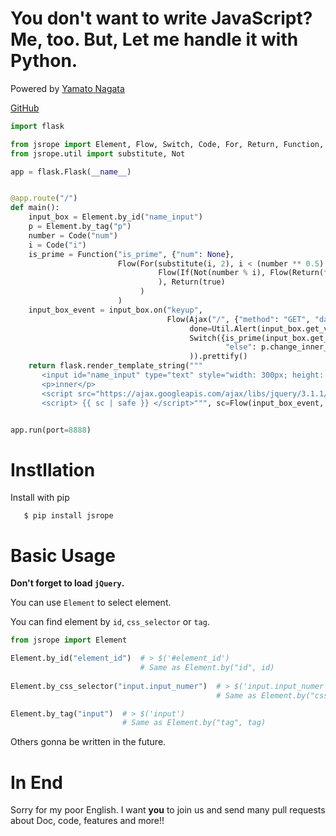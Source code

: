 You don't want to write JavaScript? Me, too. But, Let me handle it with Python.
===============================================================================
Powered by [Yamato Nagata](https://twitter.com/514YJ)

[GitHub](https://github.com/delta114514/JSRope)
```python
import flask

from jsrope import Element, Flow, Switch, Code, For, Return, Function, If, true, false, Ajax, Util
from jsrope.util import substitute, Not

app = flask.Flask(__name__)


@app.route("/")
def main():
    input_box = Element.by_id("name_input")
    p = Element.by_tag("p")
    number = Code("num")
    i = Code("i")
    is_prime = Function("is_prime", {"num": None},
                        Flow(For(substitute(i, 2), i < (number ** 0.5).int() + 1, i.iadd(1),
                                 Flow(If(Not(number % i), Flow(Return(false))))
                                 ), Return(true)
                             )
                        )
    input_box_event = input_box.on("keyup",
                                   Flow(Ajax("/", {"method": "GET", "data": {"data": input_box.get_value()}},
                                        done=Util.Alert(input_box.get_value())),
                                        Switch({is_prime(input_box.get_value().int()): p.change_inner_html("prime"),
                                                "else": p.change_inner_html("not prime")})
                                        )).prettify()
    return flask.render_template_string("""
       <input id="name_input" type="text" style="width: 300px; height: 300px">
       <p>inner</p>
       <script src="https://ajax.googleapis.com/ajax/libs/jquery/3.1.1/jquery.min.js"></script>
       <script> {{ sc | safe }} </script>""", sc=Flow(input_box_event, is_prime.prettify()))


app.run(port=8888)
```
Instllation
===========

Install with pip
```
   $ pip install jsrope
```
Basic Usage
=======================

**Don't forget to load `jQuery`.**

You can use `Element` to select element.

You can find element by `id`, `css_selector` or `tag`.

```python
from jsrope import Element

Element.by_id("element_id")  # > $('#element_id')  
                             # Same as Element.by("id", id)
                             
Element.by_css_selector("input.input_numer")  # > $('input.input_numer')  
                                              # Same as Element.by("css_selector", selector)

Element.by_tag("input")  # > $('input')  
                         # Same as Element.by("tag", tag)
```

Others gonna be written in the future.

In End
======
Sorry for my poor English.
I want **you** to join us and send many pull requests about Doc, code, features and more!!
